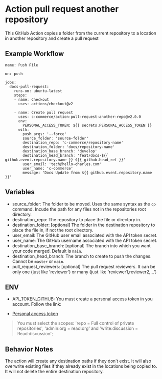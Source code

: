 # Action pull request another repository 

This GitHub Action copies a folder from the current repository to a location in another repository and create a pull request

## Example Workflow

    name: Push File

    on: push

    jobs:
      docs-pull-request:
        runs-on: ubuntu-latest
        steps:
        - name: Checkout
          uses: actions/checkout@v2

        - name: Create pull request
          uses: c-commerce/action-pull-request-another-repo@v2.0.0
          env:
            PERSONAL_ACCESS_TOKEN: ${{ secrets.PERSONAL_ACCESS_TOKEN }}
          with:
            push_args: '--force'
            source_folder: 'source-folder'
            destination_repo: 'c-commerce/repository-name'
            destination_folder: 'docs/repository-name'
            destination_base_branch: 'develop'
            destination_head_branch: 'feat/docs-${{ github.event.repository.name }}-${{ github.head_ref }}'
            user_email: 'tech@hello-charles.com'
            user_name: 'c-commerce'
            message: 'Docs Update from ${{ github.event.repository.name }}'

## Variables

* source_folder: The folder to be moved. Uses the same syntax as the `cp` command. Incude the path for any files not in the repositories root directory.
* destination_repo: The repository to place the file or directory in.
* destination_folder: [optional] The folder in the destination repository to place the file in, if not the root directory.
* user_email: The GitHub user email associated with the API token secret.
* user_name: The GitHub username associated with the API token secret.
* destination_base_branch: [optional] The branch into which you want your code merged. Default is `main`.
* destination_head_branch: The branch to create to push the changes. Cannot be `master` or `main`.
* pull_request_reviewers: [optional] The pull request reviewers. It can be only one (just like 'reviewer') or many (just like 'reviewer1,reviewer2,...')

## ENV

* API_TOKEN_GITHUB: You must create a personal access token in you account. Follow the link:
- [Personal access token](https://docs.github.com/en/free-pro-team@latest/github/authenticating-to-github/creating-a-personal-access-token)

> You must select the scopes: 'repo = Full control of private repositories', 'admin:org = read:org' and 'write:discussion = Read:discussion'; 


## Behavior Notes

The action will create any destination paths if they don't exist. It will also overwrite existing files if they already exist in the locations being copied to. It will not delete the entire destination repository.
